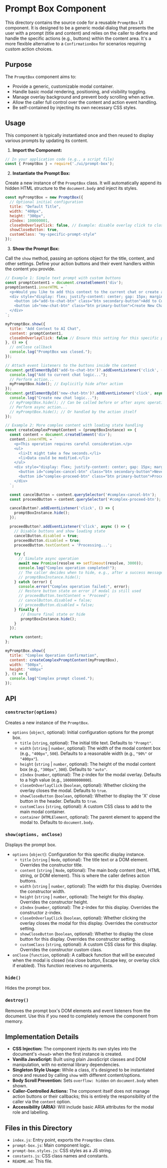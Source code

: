 <!--
Component: Prompt Box
Block-UUID: 461a9157-744f-4502-8be7-e8ac5f1a955e
Parent-UUID: N/A
Version: 1.0.0
Description: README documentation for the generic Prompt Box UI component.
Language: markdown
Created-at: 2025-09-26T02:29:21.374Z
Authors: Qwen 3 Coder 480B - Cerebras (v1.0.0)
-->


# Prompt Box Component

This directory contains the source code for a reusable `PromptBox` UI component. It is designed to be a generic modal dialog that presents the user with a prompt (title and content) and relies on the caller to define and handle the specific actions (e.g., buttons) within the content area. It's a more flexible alternative to a `ConfirmationBox` for scenarios requiring custom action choices.

## Purpose

The `PromptBox` component aims to:
*   Provide a generic, customizable modal container.
*   Handle basic modal rendering, positioning, and visibility toggling.
*   Manage overlay background and prevent body scrolling when active.
*   Allow the caller full control over the content and action event handling.
*   Be self-contained by injecting its own necessary CSS styles.

## Usage

This component is typically instantiated once and then reused to display various prompts by updating its content.

1.  **Import the Component:**

```javascript
// In your application code (e.g., a script file)
const { PromptBox } = require('./ui/prompt-box');

```

2.  **Instantiate the Prompt Box:**

Create a new instance of the `PromptBox` class. It will automatically append its hidden HTML structure to the `document.body` and inject its styles.

```javascript
const myPromptBox = new PromptBox({
  // Optional initial configuration
  title: "Default Title",
  width: "400px",
  height: "300px",
  zIndex: 100000001,
  closeOnOverlayClick: false, // Example: disable overlay click to close
  showCloseButton: true,
  customClass: "my-specific-prompt-style"
});
```

3.  **Show the Prompt Box:**

Call the `show` method, passing an options object for the title, content, and other settings. Define your action buttons and their event handlers within the content you provide.

```javascript
// Example 1: Simple text prompt with custom buttons
const promptContent1 = document.createElement('div');
promptContent1.innerHTML = `
  <p>Would you like to add this context to the current chat or create a new one?</p>
  <div style="display: flex; justify-content: center; gap: 15px; margin-top: 20px;">
    <button id="add-to-chat-btn" class="btn secondary-button">Add to Current Chat</button>
    <button id="new-chat-btn" class="btn primary-button">Create New Chat</button>
  </div>
`;

myPromptBox.show({
  title: "Add Context to AI Chat",
  content: promptContent1,
  closeOnOverlayClick: false // Ensure this setting for this specific prompt
}, () => {
  // onClose callback
  console.log("PromptBox was closed.");
});

// Attach event listeners to the buttons inside the content
document.getElementById('add-to-chat-btn')?.addEventListener('click', () => {
  console.log("Add to current chat logic...");
  // Perform action...
  myPromptBox.hide(); // Explicitly hide after action
});
document.getElementById('new-chat-btn')?.addEventListener('click', async () => {
  console.log("Create new chat logic...");
  // myPromptBox.hide(); // Can be called before or after async operation
  // Perform async action...
  // myPromptBox.hide(); // Or handled by the action itself
});
```

```javascript
// Example 2: More complex content with loading state handling
const createComplexPromptContent = (promptBoxInstance) => {
  const content = document.createElement('div');
  content.innerHTML = `
    <p>This operation requires careful consideration.</p>
    <ul>
      <li>It might take a few seconds.</li>
      <li>Data could be modified.</li>
    </ul>
    <div style="display: flex; justify-content: center; gap: 15px; margin-top: 20px;">
      <button id="complex-cancel-btn" class="btn secondary-button">Never Mind</button>
      <button id="complex-proceed-btn" class="btn primary-button">Proceed</button>
    </div>
  `;

  const cancelButton = content.querySelector('#complex-cancel-btn');
  const proceedButton = content.querySelector('#complex-proceed-btn');

  cancelButton?.addEventListener('click', () => {
    promptBoxInstance.hide();
  });

  proceedButton?.addEventListener('click', async () => {
    // Disable buttons and show loading state
    cancelButton.disabled = true;
    proceedButton.disabled = true;
    proceedButton.textContent = 'Processing...';

    try {
      // Simulate async operation
      await new Promise(resolve => setTimeout(resolve, 3000));
      console.log("Complex operation completed!");
      // The caller decides when to hide, e.g., after a success message is shown elsewhere
      // promptBoxInstance.hide();
    } catch (error) {
      console.error("Complex operation failed:", error);
      // Restore button state on error if modal is still used
      // proceedButton.textContent = 'Proceed';
      // cancelButton.disabled = false;
      // proceedButton.disabled = false;
    } finally {
       // Ensure final state or hide
       promptBoxInstance.hide();
    }
  });

  return content;
};

myPromptBox.show({
  title: "Complex Operation Confirmation",
  content: createComplexPromptContent(myPromptBox),
  width: "500px",
  height: "400px"
}, () => {
  console.log("Complex prompt closed.");
});
```

## API

### `constructor(options)`

Creates a new instance of the `PromptBox`.

*   `options` (`object`, optional): Initial configuration options for the prompt box.
    *   `title` (`string`, optional): The initial title text. Defaults to `"Prompt"`.
    *   `width` (`string` | `number`, optional): The width of the modal content box (e.g., `"400px"`, `500`). Defaults to a reasonable width (e.g., `"90%"` or `"400px"`).
    *   `height` (`string` | `number`, optional): The height of the modal content box (e.g., `"300px"`, `300`). Defaults to `"auto"`.
    *   `zIndex` (`number`, optional): The z-index for the modal overlay. Defaults to a high value (e.g., `100000000000`).
    *   `closeOnOverlayClick` (`boolean`, optional): Whether clicking the overlay closes the modal. Defaults to `true`.
    *   `showCloseButton` (`boolean`, optional): Whether to display the 'X' close button in the header. Defaults to `true`.
    *   `customClass` (`string`, optional): A custom CSS class to add to the main modal container.
    *   `container` (`HTMLElement`, optional): The parent element to append the modal to. Defaults to `document.body`.

### `show(options, onClose)`

Displays the prompt box.

*   `options` (`object`): Configuration for this specific display instance.
    *   `title` (`string` | `Node`, optional): The title text or a DOM element. Overrides the constructor title.
    *   `content` (`string` | `Node`, optional): The main body content (text, HTML string, or DOM element). This is where the caller defines action buttons.
    *   `width` (`string` | `number`, optional): The width for this display. Overrides the constructor width.
    *   `height` (`string` | `number`, optional): The height for this display. Overrides the constructor height.
    *   `zIndex` (`number`, optional): The z-index for this display. Overrides the constructor z-index.
    *   `closeOnOverlayClick` (`boolean`, optional): Whether clicking the overlay closes the modal for this display. Overrides the constructor setting.
    *   `showCloseButton` (`boolean`, optional): Whether to display the close button for this display. Overrides the constructor setting.
    *   `customClass` (`string`, optional): A custom CSS class for this display. Overrides the constructor custom class.
*   `onClose` (`function`, optional): A callback function that will be executed when the modal is closed (via close button, Escape key, or overlay click if enabled). This function receives no arguments.

### `hide()`

Hides the prompt box.

### `destroy()`

Removes the prompt box's DOM elements and event listeners from the document. Use this if you need to completely remove the component from memory.

## Implementation Details

*   **CSS Injection:** The component injects its own styles into the document's `<head>` when the first instance is created.
*   **Vanilla JavaScript:** Built using plain JavaScript classes and DOM manipulation, with no external library dependencies.
*   **Singleton Style Usage:** While a class, it's designed to be instantiated once and reused by calling `show` with different content/options.
*   **Body Scroll Prevention:** Sets `overflow: hidden` on `document.body` when shown.
*   **Caller-Controlled Actions:** The component itself does not manage action buttons or their callbacks; this is entirely the responsibility of the caller via the `content` option.
*   **Accessibility (ARIA):** Will include basic ARIA attributes for the modal role and labelling.

## Files in this Directory

*   `index.js`: Entry point, exports the `PromptBox` class.
*   `prompt-box.js`: Main component logic.
*   `prompt-box.styles.js`: CSS styles as a JS string.
*   `constants.js`: CSS class names and constants.
*   `README.md`: This file.
